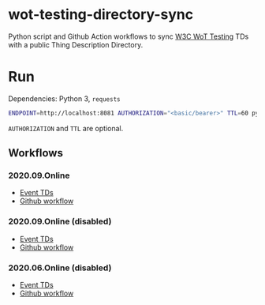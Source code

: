 # wot-testing-directory-sync

Python script and Github Action workflows to sync [W3C WoT Testing](https://github.com/w3c/wot-testing) TDs with a public Thing Description Directory.

# Run
Dependencies: Python 3, `requests`
```bash
ENDPOINT=http://localhost:8081 AUTHORIZATION="<basic/bearer>" TTL=60 python sync.py
```

`AUTHORIZATION` and `TTL` are optional.

## Workflows
### 2020.09.Online
- [Event TDs](https://github.com/w3c/wot-testing/blob/master/events/2021.03.Online/TDs)
- [Github workflow](https://github.com/farshidtz/wot-testing-directory-sync/blob/master/.github/workflows/2021.03.Online.yml)

### 2020.09.Online (disabled)
- [Event TDs](https://github.com/w3c/wot-testing/blob/master/events/2020.09.Online/TDs)
- [Github workflow](https://github.com/farshidtz/wot-testing-directory-sync/blob/master/.github/workflows/2020.09.Online.yml)

### 2020.06.Online (disabled)
- [Event TDs](https://github.com/w3c/wot-testing/blob/master/events/2020.06.Online/TDs)
- [Github workflow](https://github.com/farshidtz/wot-testing-directory-sync/blob/master/.github/workflows/2020.06.Online.yml.disabled)
